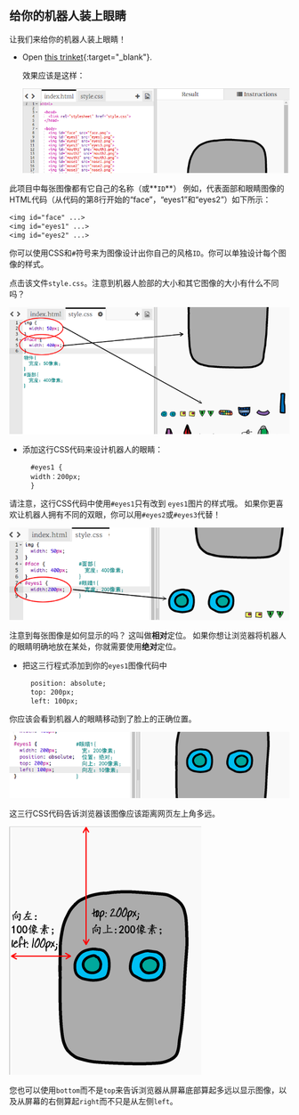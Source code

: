 ## 给你的机器人装上眼睛

让我们来给你的机器人装上眼睛！

+ Open [this trinket](http://jumpto.cc/web-robot){:target="_blank"}.
    
    效果应该是这样：
    
    ![截图](images/robot-starter.png)

此项目中每张图像都有它自己的名称（或**`ID`**） 例如，代表面部和眼睛图像的HTML代码（从代码的第8行开始的“face”，“eyes1”和“eyes2”）如下所示：

    <img id="face" ...>
    <img id="eyes1" ...>
    <img id="eyes2" ...>
    

你可以使用CSS和`#`符号来为图像设计出你自己的风格`ID`。你可以单独设计每个图像的样式。

点击该文件`style.css`。注意到机器人脸部的大小和其它图像的大小有什么不同吗？

![截图](images/robot-id.png)

+ 添加这行CSS代码来设计机器人的眼睛：
    
        #eyes1 {
        width：200px; 
        }
        

请注意，这行CSS代码中使用`#eyes1`只有改到 `eyes1`图片的样式哦。 如果你更喜欢让机器人拥有不同的双眼，你可以用`#eyes2`或`#eyes3`代替！

![截图](images/robot-eyes-width.png)

注意到每张图像是如何显示的吗？ 这叫做**相对**定位。 如果你想让浏览器将机器人的眼睛明确地放在某处，你就需要使用**绝对**定位。

+ 把这三行程式添加到你的`eyes1`图像代码中
    
        position: absolute;
        top: 200px;
        left: 100px;
        

你应该会看到机器人的眼睛移动到了脸上的正确位置。

![截图](images/robot-eyes-position.png)

这三行CSS代码告诉浏览器该图像应该距离网页左上角多远。

![截图](images/robot-eyes-position2.png)

您也可以使用`bottom`而不是`top`来告诉浏览器从屏幕底部算起多远以显示图像，以及从屏幕的右侧算起`right`而不只是从左侧`left`。